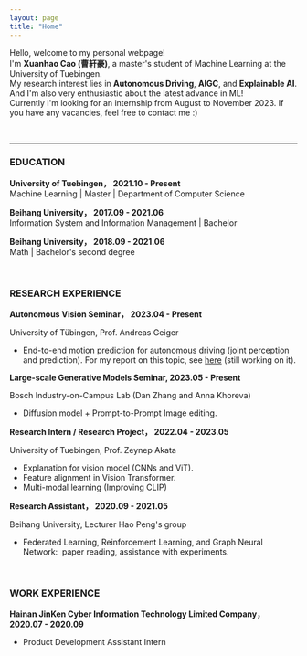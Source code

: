 ```yaml
---
layout: page
title: "Home"
---
```


Hello, welcome to my personal webpage!  
I'm **Xuanhao Cao (曹轩豪)**, a master's student of Machine Learning at the University of Tuebingen.  
My research interest lies in **Autonomous Driving**, **AIGC**, and **Explainable AI**.  And I'm also very enthusiastic about the latest advance in ML!  
Currently I'm looking for an internship from August to November 2023. If you have any vacancies, feel free to contact me :)

<br/>
<hr/>

### **EDUCATION**
**University of Tuebingen，      2021.10 - Present**    
Machine Learning | Master | Department of Computer Science 

**Beihang University，      2017.09 - 2021.06**    
Information System and Information Management | Bachelor


**Beihang University，      2018.09 - 2021.06**    
Math | Bachelor's second degree


<br/>

### **RESEARCH EXPERIENCE**
**Autonomous Vision Seminar，    2023.04 - Present**

University of Tübingen, Prof. Andreas Geiger
* End-to-end motion prediction for autonomous driving (joint perception and prediction).
For my report on this topic, see [here](https://drive.google.com/drive/folders/1K-JNJF6FgVsd3EubLFi3wqdkptTT-ivh?usp=sharing) (still working on it).


**Large-scale Generative Models Seminar,    2023.05 - Present**

Bosch Industry-on-Campus Lab (Dan Zhang and Anna Khoreva)    
* Diffusion model + Prompt-to-Prompt Image editing.

**Research Intern / Research Project，    2022.04 - 2023.05**

University of Tuebingen, Prof. Zeynep Akata      
* Explanation for vision model (CNNs and ViT). 
* Feature alignment in Vision Transformer. 
* Multi-modal learning (Improving CLIP)

**Research Assistant，    2020.09 - 2021.05**

Beihang University, Lecturer Hao Peng's group    
* Federated Learning, Reinforcement Learning, and Graph Neural Network:  paper reading, assistance with experiments.

<br/>

### **WORK EXPERIENCE**
**Hainan JinKen Cyber Information Technology Limited Company，       2020.07 - 2020.09** <br/>
* Product Development Assistant Intern



